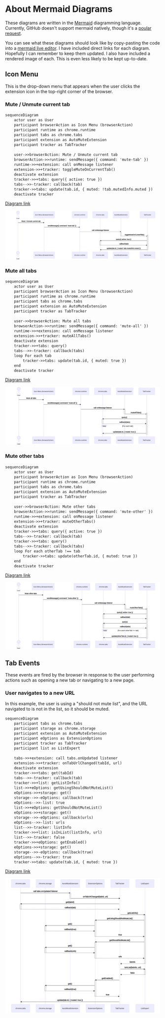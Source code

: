 # About Mermaid Diagrams
These diagrams are written in the [Mermaid](https://mermaid-js.github.io/mermaid/#/) diagramming
language. Currently, GitHub doesn't support mermaid natively, though it's a
[poular request](https://github.community/t/feature-request-support-mermaid-markdown-graph-diagrams-in-md-files/1922).

You can see what these diagrams should look like by copy-pasting the code into a
[mermaid live editor](https://mermaid.live). I have included direct links for each diagram.
Hopefully I can remember to keep them updated. I also have included a rendered image of each.
This is even less likely to be kept up-to-date.

## Icon Menu
This is the drop-down menu that appears when the user clicks the extension
icon in the top-right corner of the browser.

### Mute / Unmute current tab

```mermaid
sequenceDiagram
    actor user as User
    participant browserAction as Icon Menu (browserAction)
    participant runtime as chrome.runtime
    participant tabs as chrome.tabs
    participant extension as AutoMuteExtension
    participant tracker as TabTracker

    user->>browserAction: Mute / Unmute current tab
    browserAction->>runtime: sendMessage({ command: 'mute-tab' })
    runtime->>+extension: call onMessage listener
    extension->>+tracker: toggleMuteOnCurrentTab()
    deactivate extension
    tracker->>+tabs: query({ active: true })
    tabs-->>-tracker: callback(tab)
    tracker->>tabs: update(tab.id, { muted: !tab.mutedInfo.muted })
    deactivate tracker
```

[Diagram link](https://mermaid.live/edit/#eyJjb2RlIjoic2VxdWVuY2VEaWFncmFtXG4gICBhY3RvciB1c2VyIGFzIFVzZXJcbiAgIHBhcnRpY2lwYW50IGJyb3dzZXJBY3Rpb24gYXMgSWNvbiBNZW51IChicm93c2VyQWN0aW9uKVxuICAgcGFydGljaXBhbnQgcnVudGltZSBhcyBjaHJvbWUucnVudGltZVxuICAgcGFydGljaXBhbnQgdGFicyBhcyBjaHJvbWUudGFic1xuICAgcGFydGljaXBhbnQgZXh0ZW5zaW9uIGFzIEF1dG9NdXRlRXh0ZW5zaW9uXG4gICBwYXJ0aWNpcGFudCB0cmFja2VyIGFzIFRhYlRyYWNrZXJcblxuICAgIHVzZXItPj5icm93c2VyQWN0aW9uOiBNdXRlIC8gVW5tdXRlIGN1cnJlbnQgdGFiXG4gICAgYnJvd3NlckFjdGlvbi0-PnJ1bnRpbWU6IHNlbmRNZXNzYWdlKHsgY29tbWFuZDogJ211dGUtdGFiJyB9KVxuICAgIHJ1bnRpbWUtPj4rZXh0ZW5zaW9uOiBjYWxsIG9uTWVzc2FnZSBsaXN0ZW5lclxuICAgIGV4dGVuc2lvbi0-Pit0cmFja2VyOiB0b2dnbGVNdXRlT25DdXJyZW50VGFiKClcbiAgICBkZWFjdGl2YXRlIGV4dGVuc2lvblxuICAgIHRyYWNrZXItPj4rdGFiczogcXVlcnkoeyBhY3RpdmU6IHRydWUgfSlcbiAgICB0YWJzLS0-Pi10cmFja2VyOiBjYWxsYmFjayh0YWIpXG4gICAgdHJhY2tlci0-PnRhYnM6IHVwZGF0ZSh0YWIuaWQsIHsgbXV0ZWQ6ICF0YWIubXV0ZWRJbmZvLm11dGVkIH0pXG4gICAgZGVhY3RpdmF0ZSB0cmFja2VyIiwibWVybWFpZCI6IntcbiAgXCJ0aGVtZVwiOiBcImRlZmF1bHRcIlxufSIsInVwZGF0ZUVkaXRvciI6ZmFsc2UsImF1dG9TeW5jIjp0cnVlLCJ1cGRhdGVEaWFncmFtIjpmYWxzZX0)

![Mute / Unmute sequence diagram](images/mermaid-diagram-icon-mute5.svg)

### Mute all tabs

```mermaid
sequenceDiagram
    actor user as User
    participant browserAction as Icon Menu (browserAction)
    participant runtime as chrome.runtime
    participant tabs as chrome.tabs
    participant extension as AutoMuteExtension
    participant tracker as TabTracker

    user->>browserAction: Mute all tabs
    browserAction->>runtime: sendMessage({ command: 'mute-all' })
    runtime->>+extension: call onMessage listener
    extension->>+tracker: muteAllTabs()
    deactivate extension
    tracker->>+tabs: query()
    tabs-->>-tracker: callback(tabs)
    loop For each tab
        tracker->>tabs: update(tab.id, { muted: true })
    end
    deactivate tracker
```

[Diagram link](https://mermaid.live/edit/#eyJjb2RlIjoic2VxdWVuY2VEaWFncmFtXG4gICAgYWN0b3IgdXNlciBhcyBVc2VyXG4gICAgcGFydGljaXBhbnQgYnJvd3NlckFjdGlvbiBhcyBJY29uIE1lbnUgKGJyb3dzZXJBY3Rpb24pXG4gICAgcGFydGljaXBhbnQgcnVudGltZSBhcyBjaHJvbWUucnVudGltZVxuICAgIHBhcnRpY2lwYW50IHRhYnMgYXMgY2hyb21lLnRhYnNcbiAgICBwYXJ0aWNpcGFudCBleHRlbnNpb24gYXMgQXV0b011dGVFeHRlbnNpb25cbiAgICBwYXJ0aWNpcGFudCB0cmFja2VyIGFzIFRhYlRyYWNrZXJcblxuICAgIHVzZXItPj5icm93c2VyQWN0aW9uOiBNdXRlIGFsbCB0YWJzXG4gICAgYnJvd3NlckFjdGlvbi0-PnJ1bnRpbWU6IHNlbmRNZXNzYWdlKHsgY29tbWFuZDogJ211dGUtYWxsJyB9KVxuICAgIHJ1bnRpbWUtPj4rZXh0ZW5zaW9uOiBjYWxsIG9uTWVzc2FnZSBsaXN0ZW5lclxuICAgIGV4dGVuc2lvbi0-Pit0cmFja2VyOiBtdXRlQWxsVGFicygpXG4gICAgZGVhY3RpdmF0ZSBleHRlbnNpb25cbiAgICB0cmFja2VyLT4-K3RhYnM6IHF1ZXJ5KClcbiAgICB0YWJzLS0-Pi10cmFja2VyOiBjYWxsYmFjayh0YWJzKVxuICAgIGxvb3AgRm9yIGVhY2ggdGFiXG4gICAgICAgIHRyYWNrZXItPj50YWJzOiB1cGRhdGUodGFiLmlkLCB7IG11dGVkOiB0cnVlIH0pXG4gICAgZW5kXG4gICAgZGVhY3RpdmF0ZSB0cmFja2VyIiwibWVybWFpZCI6IntcbiAgXCJ0aGVtZVwiOiBcImRlZmF1bHRcIlxufSIsInVwZGF0ZUVkaXRvciI6ZmFsc2UsImF1dG9TeW5jIjp0cnVlLCJ1cGRhdGVEaWFncmFtIjpmYWxzZX0)

![Mute all tabs sequence diagram](images/mermaid-diagram-icon-mute-all3.svg)

### Mute other tabs

```mermaid
sequenceDiagram
    actor user as User
    participant browserAction as Icon Menu (browserAction)
    participant runtime as chrome.runtime
    participant tabs as chrome.tabs
    participant extension as AutoMuteExtension
    participant tracker as TabTracker

    user->>browserAction: Mute other tabs
    browserAction->>runtime: sendMessage({ command: 'mute-other' })
    runtime->>+extension: call onMessage listener
    extension->>+tracker: muteOtherTabs()
    deactivate extension
    tracker->>+tabs: query({ active: true })
    tabs-->>-tracker: callback(tab)
    tracker->>+tabs: query()
    tabs-->>-tracker: callback(tabs)
    loop For each otherTab !== tab
        tracker->>tabs: update(otherTab.id, { muted: true })
    end
    deactivate tracker
```

[Diagram link](https://mermaid.live/edit/#eyJjb2RlIjoic2VxdWVuY2VEaWFncmFtXG4gICAgYWN0b3IgdXNlciBhcyBVc2VyXG4gICAgcGFydGljaXBhbnQgYnJvd3NlckFjdGlvbiBhcyBJY29uIE1lbnUgKGJyb3dzZXJBY3Rpb24pXG4gICAgcGFydGljaXBhbnQgcnVudGltZSBhcyBjaHJvbWUucnVudGltZVxuICAgIHBhcnRpY2lwYW50IHRhYnMgYXMgY2hyb21lLnRhYnNcbiAgICBwYXJ0aWNpcGFudCBleHRlbnNpb24gYXMgQXV0b011dGVFeHRlbnNpb25cbiAgICBwYXJ0aWNpcGFudCB0cmFja2VyIGFzIFRhYlRyYWNrZXJcblxuICAgIHVzZXItPj5icm93c2VyQWN0aW9uOiBNdXRlIG90aGVyIHRhYnNcbiAgICBicm93c2VyQWN0aW9uLT4-cnVudGltZTogc2VuZE1lc3NhZ2UoeyBjb21tYW5kOiAnbXV0ZS1vdGhlcicgfSlcbiAgICBydW50aW1lLT4-K2V4dGVuc2lvbjogY2FsbCBvbk1lc3NhZ2UgbGlzdGVuZXJcbiAgICBleHRlbnNpb24tPj4rdHJhY2tlcjogbXV0ZU90aGVyVGFicygpXG4gICAgZGVhY3RpdmF0ZSBleHRlbnNpb25cbiAgICB0cmFja2VyLT4-K3RhYnM6IHF1ZXJ5KHsgYWN0aXZlOiB0cnVlIH0pXG4gICAgdGFicy0tPj4tdHJhY2tlcjogY2FsbGJhY2sodGFiKVxuICAgIHRyYWNrZXItPj4rdGFiczogcXVlcnkoKVxuICAgIHRhYnMtLT4-LXRyYWNrZXI6IGNhbGxiYWNrKHRhYnMpXG4gICAgbG9vcCBGb3IgZWFjaCBvdGhlclRhYiAhPT0gdGFiXG4gICAgICAgIHRyYWNrZXItPj50YWJzOiB1cGRhdGUob3RoZXJUYWIuaWQsIHsgbXV0ZWQ6IHRydWUgfSlcbiAgICBlbmRcbiAgICBkZWFjdGl2YXRlIHRyYWNrZXIiLCJtZXJtYWlkIjoie1xuICBcInRoZW1lXCI6IFwiZGVmYXVsdFwiXG59IiwidXBkYXRlRWRpdG9yIjpmYWxzZSwiYXV0b1N5bmMiOnRydWUsInVwZGF0ZURpYWdyYW0iOmZhbHNlfQ)

![Mute other tabs sequence diagram](images/mermaid-diagram-icon-mute-other3.svg)

## Tab Events
These events are fired by the browser in response to the user performing actions such as
opening a new tab or navigating to a new page.

### User navigates to a new URL
In this example, the user is using a "should not mute list", and the
URL navigated to is not in the list, so it should be muted.

```mermaid
sequenceDiagram
    participant tabs as chrome.tabs
    participant storage as chrome.storage
    participant extension as AutoMuteExtension
    participant eOptions as ExtensionOptions
    participant tracker as TabTracker
    participant list as ListExpert

    tabs->>+extension: call tabs.onUpdated listener
    extension->>+tracker: onTabUrlChanged(tabId, url)
    deactivate extension
    tracker->>+tabs: get(tabId)
    tabs-->>-tracker: callback(tab)
    tracker->>+list: getListInfo()
    list->>+eOptions: getUsingShouldNotMuteList()
    eOptions->>+storage: get()
    storage-->>-eOptions: callback(true)
    eOptions-->>-list: true
    list->>+eOptions: getShouldNotMuteList()
    eOptions->>+storage: get()
    storage-->>-eOptions: callback(urls)
    eOptions-->>-list: urls
    list-->>-tracker: listInfo
    tracker->>+list: isInList(listInfo, url)
    list-->>-tracker: false
    tracker->>+eOptions: getEnabled()
    eOptions->>+storage: get()
    storage-->>-eOptions: callback(true)
    eOptions-->>-tracker: true
    tracker->>tabs: update(tab.id, { muted: true })
```

[Diagram link](https://mermaid.live/edit/#eyJjb2RlIjoic2VxdWVuY2VEaWFncmFtXG4gICAgcGFydGljaXBhbnQgdGFicyBhcyBjaHJvbWUudGFic1xuICAgIHBhcnRpY2lwYW50IHN0b3JhZ2UgYXMgY2hyb21lLnN0b3JhZ2VcbiAgICBwYXJ0aWNpcGFudCBleHRlbnNpb24gYXMgQXV0b011dGVFeHRlbnNpb25cbiAgICBwYXJ0aWNpcGFudCBlT3B0aW9ucyBhcyBFeHRlbnNpb25PcHRpb25zXG4gICAgcGFydGljaXBhbnQgdHJhY2tlciBhcyBUYWJUcmFja2VyXG4gICAgcGFydGljaXBhbnQgbGlzdCBhcyBMaXN0RXhwZXJ0XG5cbiAgICB0YWJzLT4-K2V4dGVuc2lvbjogY2FsbCB0YWJzLm9uVXBkYXRlZCBsaXN0ZW5lclxuICAgIGV4dGVuc2lvbi0-Pit0cmFja2VyOiBvblRhYlVybENoYW5nZWQodGFiSWQsIHVybClcbiAgICBkZWFjdGl2YXRlIGV4dGVuc2lvblxuICAgIHRyYWNrZXItPj4rdGFiczogZ2V0KHRhYklkKVxuICAgIHRhYnMtLT4-LXRyYWNrZXI6IGNhbGxiYWNrKHRhYilcbiAgICB0cmFja2VyLT4-K2xpc3Q6IGdldExpc3RJbmZvKClcbiAgICBsaXN0LT4-K2VPcHRpb25zOiBnZXRVc2luZ1Nob3VsZE5vdE11dGVMaXN0KClcbiAgICBlT3B0aW9ucy0-PitzdG9yYWdlOiBnZXQoKVxuICAgIHN0b3JhZ2UtLT4-LWVPcHRpb25zOiBjYWxsYmFjayh0cnVlKVxuICAgIGVPcHRpb25zLS0-Pi1saXN0OiB0cnVlXG4gICAgbGlzdC0-PitlT3B0aW9uczogZ2V0U2hvdWxkTm90TXV0ZUxpc3QoKVxuICAgIGVPcHRpb25zLT4-K3N0b3JhZ2U6IGdldCgpXG4gICAgc3RvcmFnZS0tPj4tZU9wdGlvbnM6IGNhbGxiYWNrKHVybHMpXG4gICAgZU9wdGlvbnMtLT4-LWxpc3Q6IHVybHNcbiAgICBsaXN0LS0-Pi10cmFja2VyOiBsaXN0SW5mb1xuICAgIHRyYWNrZXItPj4rbGlzdDogaXNJbkxpc3QobGlzdEluZm8sIHVybClcbiAgICBsaXN0LS0-Pi10cmFja2VyOiBmYWxzZVxuICAgIHRyYWNrZXItPj4rZU9wdGlvbnM6IGdldEVuYWJsZWQoKVxuICAgIGVPcHRpb25zLT4-K3N0b3JhZ2U6IGdldCgpXG4gICAgc3RvcmFnZS0tPj4tZU9wdGlvbnM6IGNhbGxiYWNrKHRydWUpXG4gICAgZU9wdGlvbnMtLT4-LXRyYWNrZXI6IHRydWVcbiAgICB0cmFja2VyLT4-dGFiczogdXBkYXRlKHRhYi5pZCwgeyBtdXRlZDogdHJ1ZSB9KSIsIm1lcm1haWQiOiJ7XG4gIFwidGhlbWVcIjogXCJkZWZhdWx0XCJcbn0iLCJ1cGRhdGVFZGl0b3IiOmZhbHNlLCJhdXRvU3luYyI6dHJ1ZSwidXBkYXRlRGlhZ3JhbSI6ZmFsc2V9)

![User changes tab URL sequence diagram](images/mermaid-diagram-tab-url-changed.svg)

